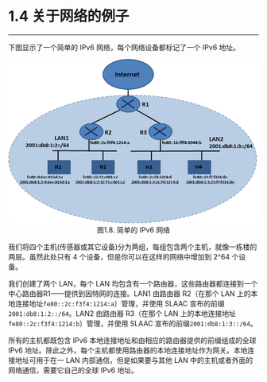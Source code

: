 # 1.4 关于网络的例子
-----------
下图显示了一个简单的 IPv6 网络，每个网络设备都标记了一个 IPv6 地址。

<center><img src="images/iot_in_five_days/1/image006.png"/></center>
<center>图1.8. 简单的 IPv6 网络</center>

我们将四个主机(传感器或其它设备)分为两组，每组包含两个主机，就像一栋楼的两层。虽然此处只有 4 个设备，但是你可以在这样的网络中增加到 2^64 个设备。

我们创建了两个 LAN，每个 LAN 均包含有一个路由器，这些路由器都连接到一个中心路由器R1——提供到因特网的连接。LAN1 由路由器 R2（在那个 LAN 上的本地连接地址```fe80::2c:f3f4:1214:a```）管理，并使用 SLAAC 宣布的前缀```2001:db8:1:2::/64```。LAN2 由路由器 R3（在那个 LAN 上的本地连接地址```fe80::2c:f3f4:1214:b```）管理，并使用 SLAAC 宣布的前缀```2001:db8:1:3::/64```。

所有的主机都既包含 IPv6 本地连接地址和由相应的路由器提供的前缀组成的全球 IPv6 地址。除此之外，每个主机都使用路由器的本地连接地址作为网关。本地连接地址可用于在一 LAN 内部通信，但是如果要与其他 LAN 中的主机或者外面的网络通信，需要它自己的全球 IPv6 地址。













